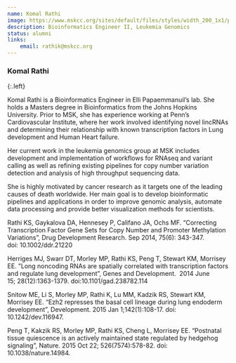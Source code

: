 ```yaml
---
name: Komal Rathi
image: https://www.mskcc.org/sites/default/files/styles/width_200_1x1/public/node/116521/3x2/komal-rathi_3x2.jpg?h=10d202d3
description: Bioinformatics Engineer II, Leukemia Genomics
status: alumni
links:
    email: rathik@mskcc.org
---
```


### Komal Rathi
{:.left}

Komal Rathi is a Bioinformatics Engineer in Elli Papaemmanuil’s lab. She holds a Masters degree in Bioinformatics from the Johns Hopkins University. Prior to MSK, she has experience working at Penn’s Cardiovascular Institute, where her work involved identifying novel lincRNAs and determining their relationship with known transcription factors in Lung development and Human Heart failure.

Her current work in the leukemia genomics group at MSK includes development and implementation of workflows for RNAseq and variant calling as well as refining existing pipelines for copy number variation detection and analysis of high throughput sequencing data.

She is highly motivated by cancer research as it targets one of the leading causes of death worldwide. Her main goal is to develop bioinformatic pipelines and applications in order to improve genomic analysis, automate data processing and provide better visualization methods for scientists.

Rathi KS, Gaykalova DA, Hennesey P, Califano JA, Ochs MF. “Correcting Transcription Factor Gene Sets for Copy Number and Promoter Methylation Variations”, Drug Development Research. Sep 2014, 75(6): 343-347. doi: 10.1002/ddr.21220

Herriges MJ, Swarr DT, Morley MP, Rathi KS, Peng T, Stewart KM, Morrisey EE. ”Long noncoding RNAs are spatially correlated with transcription factors and regulate lung development”, Genes and Development.  2014 June 15; 28(12):1363-1379. doi:10.1101/gad.238782.114

Snitow ME, Li S, Morley MP, Rathi K, Lu MM, Kadzik RS, Stewart KM, Morrisey EE. “Ezh2 represses the basal cell lineage during lung endoderm development”, Development. 2015 Jan 1;142(1):108-17. doi: 10.1242/dev.116947.

Peng T, Kakzik RS, Morley MP, Rathi KS, Cheng L, Morrisey EE. “Postnatal tissue quiescence is an actively maintained state regulated by hedgehog signaling”, Nature. 2015 Oct 22; 526(7574):578-82. doi: 10.1038/nature.14984.  
        